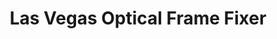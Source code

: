 ---
title: "Las Vegas Optical Frame Fixer"
url: /las-vegas/las-vegas-optical-frame-fixer/
shop: optician
---